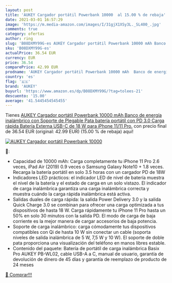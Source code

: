 ```yaml
---
layout: post
title: 'AUKEY Cargador portátil Powerbank 10000  al 15.00 % de rebaja'
date: 2021-03-01 16:57:29
image: 'https://m.media-amazon.com/images/I/31gjX1XSy3L._SL400_.jpg'
comments: true
category: ofertas
author: ring
slug: 'B08DXMY99G-es AUKEY Cargador portátil Powerbank 10000 mAh Banco de...'
sku: 'B08DXMY99G-es'
actualPrice: 36.54 EUR
currency: EUR
price: 36.54
comparePrice: 42.99 EUR
prodname: 'AUKEY Cargador portátil Powerbank 10000 mAh  Banco de energía inalámbrico con Soporte de Plegable Pata  batería portátil con PD 3.0 Carga rápida  Batería Externa USB-C de 18 W para iPhone 11/11 Pro.'
country: 'es'
flag: '🇪🇸'
brand: 'AUKEY'
buyurl: 'https://www.amazon.es/dp/B08DXMY99G/?tag=tolees-21'
descuento: '15.00'
average: '41.5445454545455'
---
```


Tienes [AUKEY Cargador portátil Powerbank 10000 mAh  Banco de energía inalámbrico con Soporte de Plegable Pata  batería portátil con PD 3.0 Carga rápida  Batería Externa USB-C de 18 W para iPhone 11/11 Pro.](https://www.amazon.es/dp/B08DXMY99G/?tag=tolees-21) con precio final de  36.54 EUR (original: 42.99 EUR) (15.00 %  de rebaja) aqui!

[![AUKEY Cargador portátil Powerbank 10000 ](https://m.media-amazon.com/images/I/31gjX1XSy3L._SL400_.jpg)](https://www.amazon.es/dp/B08DXMY99G/?tag=tolees-21)

🔎:

- Capacidad de 10000 mAh: Carga completamente tu iPhone 11 Pro 2.6 veces, iPad Air (2019) 0.9 veces o Samsung Galaxy Note10 + 1.8 veces. Recarga la batería portátil en solo 3.5 horas con un cargador PD de 18W
- Indicadores LED prácticos: el indicador LED de nivel de batería muestra el nivel de la batería y el estado de carga en un solo vistazo. El indicador de carga inalámbrica garantiza una carga inalámbrica correcta y muestra cuándo la carga rápida inalámbrica está activa.
- Salidas duales de carga rápida: la salida Power Delivery 3.0 y la salida Quick Charge 3.0 se combinan para ofrecer una carga optimizada a tus dispositivos de hasta 18 W. Carga rápidamente tu iPhone 11 Pro hasta un 50% en solo 30 minutos con la salida PD. El modo de carga de baja corriente es la mejor manera de cargar accesorios de baja potencia.
- Soporte de carga inalámbrico: carga cómodamente tus dispositivos compatibles con Qi de hasta 10 W sin conectar un cable (soporta niveles de salida inalámbrica de 5 W, 7,5 W y 10 W). El soporte de doble pata proporciona una visualización del teléfono en manos libres estable.
- Contenido del paquete: Batería de portátil de carga inalámbrica Basix Pro AUKEY PB-WL02, cable USB-A a C, manual de usuario, garantía de devolución de dinero de 45 días y garantía de reemplazo de producto de 24 meses

[🛒 Comprar!!!](https://www.amazon.es/dp/B08DXMY99G/?tag=tolees-21)
